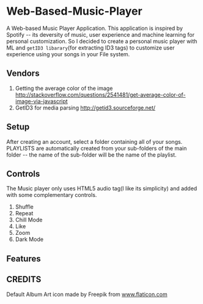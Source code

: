 # Web-Based-Music-Player
A Web-based Music Player Application. This application is inspired by Spotify -- its deversity of music, user experience and machine learning for personal customization. So I decided to create a personal music player with ML and `getID3 libarary`(for extracting ID3 tags) to customize user experience using your songs in your File system.
    
## Vendors
1. Getting the average color of the image
   http://stackoverflow.com/questions/2541481/get-average-color-of-image-via-javascript
2. GetID3 for media parsing
   http://getid3.sourceforge.net/

## Setup   
After creating an account, select a folder containing all of your songs. PLAYLISTS are automatically created from your sub-folders of the main folder -- the name of the sub-folder will be the name of the playlist.
<!-- SIGNUP -->
<!-- SELECT FOLDER -->

## Controls
The Music player only uses HTML5 audio tag(I like its simplicity) and added with some complementary controls.
1. Shuffle
2. Repeat
3. Chill Mode
4. Like
5. Zoom
6. Dark Mode   

## Features
<!-- FEATURES -->



## CREDITS
Default Album Art icon made by Freepik from www.flaticon.com 


